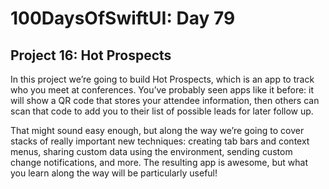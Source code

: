 # 100DaysOfSwiftUI: Day 79

## Project 16: Hot Prospects
In this project we’re going to build Hot Prospects, which is an app to track who you meet at conferences. You’ve probably seen apps like it before: it will show a QR code that stores your attendee information, then others can scan that code to add you to their list of possible leads for later follow up.

That might sound easy enough, but along the way we’re going to cover stacks of really important new techniques: creating tab bars and context menus, sharing custom data using the environment, sending custom change notifications, and more. The resulting app is awesome, but what you learn along the way will be particularly useful!
